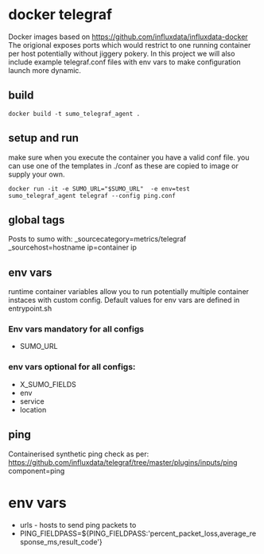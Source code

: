 # docker telegraf
Docker images based on https://github.com/influxdata/influxdata-docker
The origional exposes ports which would restrict to one running container per host potentially without jiggery pokery.
In this project we will also include example telegraf.conf files with env vars to make configuration launch more dynamic.

## build
```
docker build -t sumo_telegraf_agent .
```
## setup and run
make sure when you execute the container you have a valid conf file.
you can use one of the templates in ./conf as these are copied to image or supply your own.

```
docker run -it -e SUMO_URL="$SUMO_URL"  -e env=test sumo_telegraf_agent telegraf --config ping.conf
```

## global tags
Posts to sumo with:
_sourcecategory=metrics/telegraf
_sourcehost=hostname
ip=container ip

## env vars
runtime container variables allow you to run potentially multiple container instaces with custom config.
Default values for env vars are defined in entrypoint.sh

### Env vars mandatory for all configs
- SUMO_URL 

### env vars optional for all configs:
- X_SUMO_FIELDS
- env
- service
- location

## ping
Containerised synthetic ping check as per: https://github.com/influxdata/telegraf/tree/master/plugins/inputs/ping
component=ping

# env vars
- urls - hosts to send ping packets to
- PING_FIELDPASS=${PING_FIELDPASS:'percent_packet_loss,average_response_ms,result_code'}



